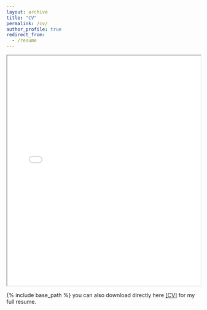 ```yaml
---
layout: archive
title: "CV"
permalink: /cv/
author_profile: true
redirect_from:
  - /resume
---
```


<iframe src="{{ site.baseurl }}/assets/cv_takuya_kurihana_June2024.pdf" width="100%" height="600px"></iframe>


{% include base_path %}
you can also download directly here [\[CV\]](https://takglobus.github.io/takuyakurihana.github.io/assets/cv_takuya_kurihana_June2024.pdf) for my full resume. 

